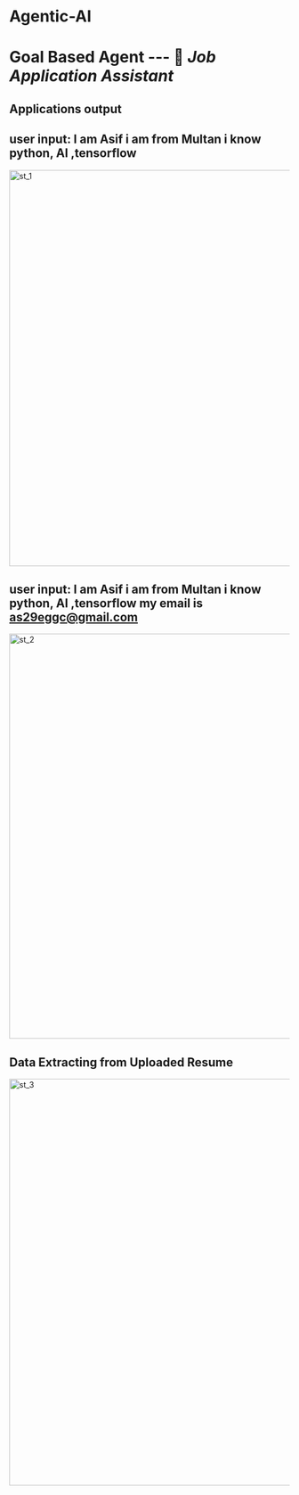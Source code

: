 # Agentic-AI

# Goal Based Agent --- 🎯 ***Job Application Assistant***
## Applications output
## user input: I am Asif i am from Multan i know python, AI ,tensorflow
<img width="1191" height="711" alt="st_1" src="https://github.com/user-attachments/assets/395d814c-cd97-4cec-9e34-327d3c768e79" />

## user input: I am Asif i am from Multan i know python, AI ,tensorflow my email is as29eggc@gmail.com
<img width="1320" height="727" alt="st_2" src="https://github.com/user-attachments/assets/be70f2dd-3b5f-4ce0-ba71-f65e2ee3ee1c" />

## Data Extracting from Uploaded Resume
<img width="1269" height="730" alt="st_3" src="https://github.com/user-attachments/assets/fb5778ee-df45-41b6-8072-519579096b16" />



